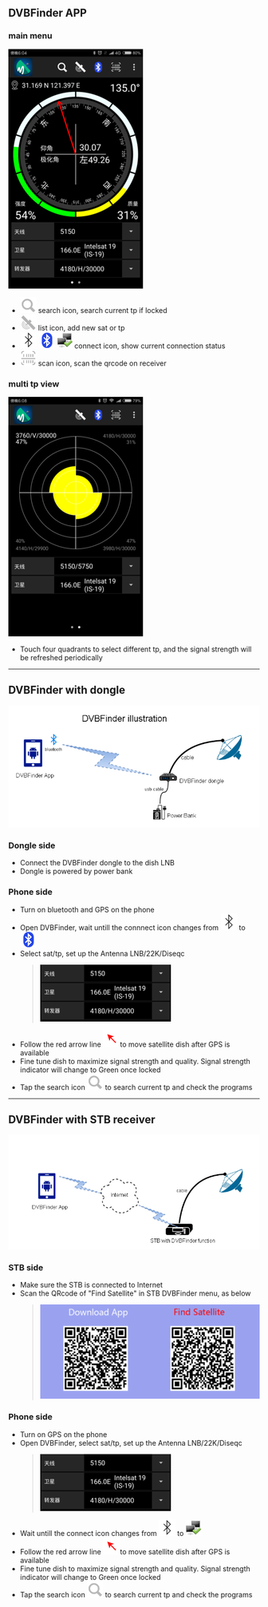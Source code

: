 ## DVBFinder APP
### main menu
![image](https://github.com/g-xu/DVBFinder/blob/master/pic/menu_cn.png)
- ![image](https://github.com/g-xu/DVBFinder/blob/master/pic/search.png) search icon, search current tp if locked
- ![image](https://github.com/g-xu/DVBFinder/blob/master/pic/satellite.png)  list icon, add new sat or tp
- ![image](https://github.com/g-xu/DVBFinder/blob/master/pic/unconnect.png) ![image](https://github.com/g-xu/DVBFinder/blob/master/pic/bluetooth.png) ![image](https://github.com/g-xu/DVBFinder/blob/master/pic/net_connected.png) connect icon, show current connection status
- ![image](https://github.com/g-xu/DVBFinder/blob/master/pic/qr.png) scan icon, scan the qrcode on receiver

### multi tp view
![image](https://github.com/g-xu/DVBFinder/blob/master/pic/tps_cn.png)
- Touch four quadrants to select different tp, and the signal strength will be refreshed periodically
----

## DVBFinder with dongle
![image](https://github.com/g-xu/DVBFinder/blob/master/pic/dongle.png)

### Dongle side
- Connect the DVBFinder dongle to the dish LNB
- Dongle is powered by power bank
### Phone side
- Turn on bluetooth and GPS on the phone
- Open DVBFinder, wait untill the connnect icon changes from ![image](https://github.com/g-xu/DVBFinder/blob/master/pic/unconnect.png) to ![image](https://github.com/g-xu/DVBFinder/blob/master/pic/bluetooth.png)
- Select sat/tp, set up the Antenna LNB/22K/Diseqc
  > ![image](https://github.com/g-xu/DVBFinder/blob/master/pic/setting_cn.png)
- Follow the red arrow line ![image](https://github.com/g-xu/DVBFinder/blob/master/pic/arrow.png)to move satellite dish after GPS is available
- Fine tune dish to maximize signal strength and quality. Signal strength indicator will change to Green once locked
- Tap the search icon ![image](https://github.com/g-xu/DVBFinder/blob/master/pic/search.png) to search current tp and check the programs

----

## DVBFinder with STB receiver
![image](https://github.com/g-xu/DVBFinder/blob/master/pic/stb.png)

### STB side
- Make sure the STB is connected to Internet
- Scan the QRcode of "Find Satellite" in STB DVBFinder menu, as below
	> ![image](https://github.com/g-xu/DVBFinder/blob/master/pic/boxmenu.png)
### Phone side
- Turn on GPS on the phone
- Open DVBFinder, select sat/tp, set up the Antenna LNB/22K/Diseqc
  > ![image](https://github.com/g-xu/DVBFinder/blob/master/pic/setting_cn.png)
- Wait untill the connect icon changes from ![image](https://github.com/g-xu/DVBFinder/blob/master/pic/unconnect.png) to ![image](https://github.com/g-xu/DVBFinder/blob/master/pic/net_connected.png)
- Follow the red arrow line ![image](https://github.com/g-xu/DVBFinder/blob/master/pic/arrow.png)to move satellite dish after GPS is available
- Fine tune dish to maximize signal strength and quality. Signal strength indicator will change to Green once locked
- Tap the search icon ![image](https://github.com/g-xu/DVBFinder/blob/master/pic/search.png) to search current tp and check the programs

